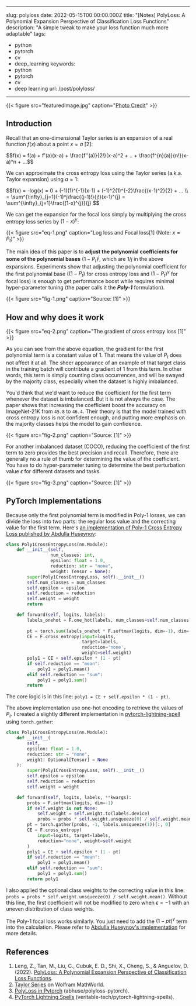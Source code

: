
---
slug: polyloss
date: 2022-05-15T00:00:00.000Z
title: "[Notes] PolyLoss: A Polynomial Expansion Perspective of Classification Loss Functions"
description: "A simple tweak to make your loss function much more adaptable"
tags:
  - python
  - pytorch
  - cv
  - deep_learning
keywords:
  - python
  - pytorch
  - cv
  - deep learning
url: /post/polyloss/
---

{{< figure src="featuredImage.jpg" caption="[Photo Credit](https://pixabay.com/photos/stained-glass-spiral-circle-pattern-1181864/)" >}}

## Introduction

Recall that an one-dimensional Taylor series is an expansion of a real function $f(x)$ about a point $x = a$ [2]:

<div>$$f(x) = f(a) + f'(a)(x-a) + \frac{f''(a)}{2!}(x-a)^2 + .. + \frac{f^{n}(a)}{n!}(x-a)^n + ...$$</div>

We can approximate the cross entropy loss using the Taylor series (a.k.a. Taylor expansion) using $a = 1$:

<div>$$f(x) = -log(x) = 0 + (-1)(1)^{-1}(x-1) + (-1)^2(1)^{-2}\frac{(x-1)^2}{2} + ... \\ = \sum^{\infty}_{j=1}(-1)^j\frac{(j-1)!}{j!}(x-1)^{j} = \sum^{\infty}_{j=1}\frac{(1-x)^{j}}{j} $$</div>

We can get the expansion for the focal loss simply by multiplying the cross entropy loss series by $(1-x)^\gamma$:

{{< figure src="eq-1.png" caption="Log loss and Focal loss[1] (Note: $x = P_t$)" >}}

The main idea of this paper is to **adjust the polynomial coefficients for some of the polynomial bases** $(1 - P_t)^j$, which are $1/j$ in the above expansions. Experiments show that adjusting the polynomial coefficient for the first polynomial base ($(1 - P_t)$ for cross entropy loss and $(1 - P_t)^{\gamma}$ for focal loss) is enough to get performance boost while requires minimal hyper-parameter tuning (the paper calls it the ***Poly-1*** formulation).

<div style="max-width: 750px; margin-left: auto; margin-right: auto;">{{< figure src="fig-1.png" caption="Source: [1]" >}}</div>

## How and why does it work

<div style="max-width: 700px; margin-left: auto; margin-right: auto;">{{< figure src="eq-2.png" caption="The gradient of cross entropy loss [1]" >}}</div>

As you can see from the above equation, the gradient for the first polynomial term is a constant value of 1. That means the value of $P_t$ does not affect it at all. The sheer appearance of an example of that target class in the training batch will contribute a gradient of 1 from this term. In other words, this term is simply counting class occurrences, and will be swayed by the majority class, especially when the dataset is highly imbalanced.

You'd think that we'd want to reduce the coefficient for the first term whenever the dataset is imbalanced. But it is not always the case. The paper shows that increasing the coefficient boost the accuracy on ImageNet-21K from `45.8` to `46.4`. Their theory is that the model trained with cross entropy loss is not confident enough, and putting more emphasis on the majority classes helps the model to gain confidence.

<div style="max-width: 750px; margin-left: auto; margin-right: auto;">{{< figure src="fig-2.png" caption="Source: [1]" >}}</div>

For another imbalanced dataset (COCO), reducing the coefficient of the first term to zero provides the best precision and recall. Therefore, there are generally no a rule of thumb for determining the value of the coefficient. You have to do hyper-parameter tuning to determine the best perturbation value $\epsilon$ for different datasets and tasks.

<div style="max-width: 750px; margin-left: auto; margin-right: auto;">{{< figure src="fig-3.png" caption="Source: [1]" >}}</div>


## PyTorch Implementations

Because only the first polynomial term is modified in Poly-1 losses, we can divide the loss into two parts: the regular loss value and the correcting value for the first term. Here's [an implementation of Poly-1 Cross Entropy Loss published by Abdulla Huseynov](https://github.com/abhuse/polyloss-pytorch/blob/b9b2fb398e8f30f156cb8d2118b15b3888034b19/polyloss.py):

```python
class Poly1CrossEntropyLoss(nn.Module):
    def __init__(self,
                 num_classes: int,
                 epsilon: float = 1.0,
                 reduction: str = "none",
                 weight: Tensor = None):
        super(Poly1CrossEntropyLoss, self).__init__()
        self.num_classes = num_classes
        self.epsilon = epsilon
        self.reduction = reduction
        self.weight = weight
        return

    def forward(self, logits, labels):
        labels_onehot = F.one_hot(labels, num_classes=self.num_classes).to(device=logits.device,
                                                                           dtype=logits.dtype)
        pt = torch.sum(labels_onehot * F.softmax(logits, dim=-1), dim=-1)
        CE = F.cross_entropy(input=logits,
                             target=labels,
                             reduction='none',
                             weight=self.weight)
        poly1 = CE + self.epsilon * (1 - pt)
        if self.reduction == "mean":
            poly1 = poly1.mean()
        elif self.reduction == "sum":
            poly1 = poly1.sum()
        return
```

The core logic is in this line: `poly1 = CE + self.epsilon * (1 - pt)`.

The above implementation use one-hot encoding to retrieve the values of $P_t$. I created a slightly different implementation in [pytorch-lightning-spell](https://github.com/veritable-tech/pytorch-lightning-spells/blob/f7149a0265529d20a6bb0db0f699df68cea8e3db/pytorch_lightning_spells/losses.py#L9) using `torch.gather`:

```python
class Poly1CrossEntropyLoss(nn.Module):
    def __init__(
        self,
        epsilon: float = 1.0,
        reduction: str = "none",
        weight: Optional[Tensor] = None
    ):
        super(Poly1CrossEntropyLoss, self).__init__()
        self.epsilon = epsilon
        self.reduction = reduction
        self.weight = weight

    def forward(self, logits, labels, **kwargs):
        probs = F.softmax(logits, dim=-1)
        if self.weight is not None:
            self.weight = self.weight.to(labels.device)
            probs = probs * self.weight.unsqueeze(0) / self.weight.mean()
        pt = torch.gather(probs, -1, labels.unsqueeze(1))[:, 0]
        CE = F.cross_entropy(
            input=logits, target=labels,
            reduction="none", weight=self.weight
        )
        poly1 = CE + self.epsilon * (1 - pt)
        if self.reduction == "mean":
            poly1 = poly1.mean()
        elif self.reduction == "sum":
            poly1 = poly1.sum()
        return poly1
```

I also applied the optional class weights to the correcting value in this line: `probs = probs * self.weight.unsqueeze(0) / self.weight.mean()`. Without this line, the first coefficient will not be modified to zero when $\epsilon=-1$ with an uneven  distribution of class weights.

The Poly-1 focal loss works similarly. You just need to add the $(1-pt)^{\gamma}$ term into the calculation. Please refer to [Abdulla Huseynov's implementation]( https://github.com/abhuse/polyloss-pytorch/blob/b9b2fb398e8f30f156cb8d2118b15b3888034b19/polyloss.py#L49) for more details.

## References

1. Leng, Z., Tan, M., Liu, C., Cubuk, E. D., Shi, X., Cheng, S., & Anguelov, D. (2022). [PolyLoss: A Polynomial Expansion Perspective of Classification Loss Functions](http://arxiv.org/abs/2204.12511).
2. [Taylor Series](https://mathworld.wolfram.com/TaylorSeries.html) on Wolfram MathWorld.
3. [PolyLoss in Pytorch](https://github.com/abhuse/polyloss-pytorch) (abhuse/polyloss-pytorch).
4. [PyTorch Lightning Spells](https://github.com/veritable-tech/pytorch-lightning-spells/tree/pl_1_5) (veritable-tech/pytorch-lightning-spells).
